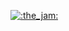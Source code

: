 
[![:the_jam:](https://cdn.discordapp.com/emojis/745354525958996138.gif?v=1)](https://asyrafff.com/)

